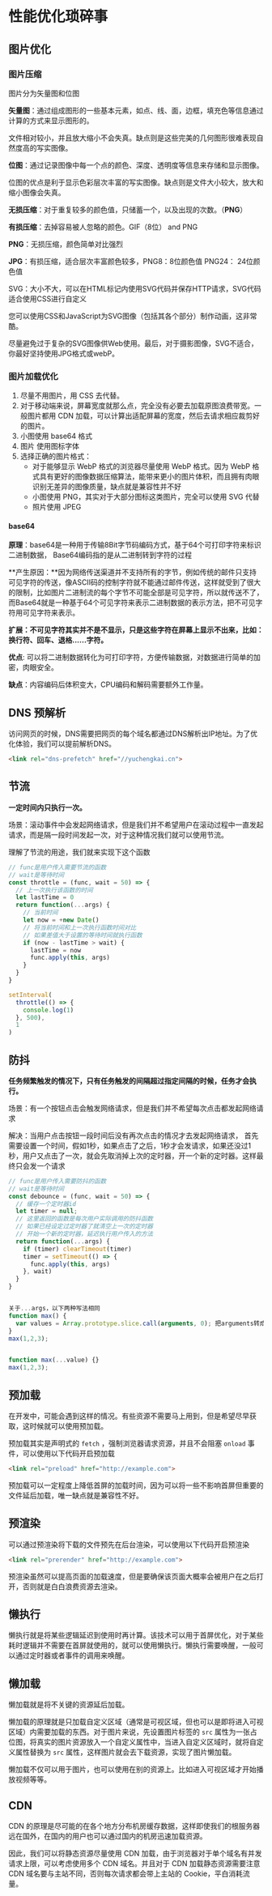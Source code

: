 # 性能优化琐碎事

## 图片优化

### 图片压缩

图片分为矢量图和位图

**矢量图**：通过组成图形的一些基本元素，如点、线、面，边框，填充色等信息通过计算的方式来显示图形的。

文件相对较小，并且放大缩小不会失真。缺点则是这些完美的几何图形很难表现自然度高的写实图像。

**位图**：通过记录图像中每一个点的颜色、深度、透明度等信息来存储和显示图像。

位图的优点是利于显示色彩层次丰富的写实图像。缺点则是文件大小较大，放大和缩小图像会失真。

**无损压缩**：对于重复较多的颜色值，只储蓄一个，以及出现的次数。（**PNG**）

**有损压缩**：去掉容易被人忽略的颜色。GIF（8位） and PNG

**PNG**：无损压缩，颜色简单对比强烈

**JPG**：有损压缩，适合层次丰富颜色较多，PNG8：8位颜色值   PNG24： 24位颜色值

SVG：大小不大，可以在HTML标记内使用SVG代码并保存HTTP请求，SVG代码适合使用CSS进行自定义

您可以使用CSS和JavaScript为SVG图像（包括其各个部分）制作动画，这非常酷。

尽量避免过于复杂的SVG图像供Web使用。最后，对于摄影图像，SVG不适合，你最好坚持使用JPG格式或webP。

### 图片加载优化

1. 尽量不用图片，用 CSS 去代替。
2. 对于移动端来说，屏幕宽度就那么点，完全没有必要去加载原图浪费带宽。一般图片都用 CDN 加载，可以计算出适配屏幕的宽度，然后去请求相应裁剪好的图片。
3. 小图使用 base64 格式
4. 图片 使用图标字体 
5. 选择正确的图片格式：
   - 对于能够显示 WebP 格式的浏览器尽量使用 WebP 格式。因为 WebP 格式具有更好的图像数据压缩算法，能带来更小的图片体积，而且拥有肉眼识别无差异的图像质量，缺点就是兼容性并不好
   - 小图使用 PNG，其实对于大部分图标这类图片，完全可以使用 SVG 代替
   - 照片使用 JPEG

#### base64

**原理**：base64是一种用于传输8Bit字节码编码方式，基于64个可打印字符来标识二进制数据， Base64编码指的是从二进制转到字符的过程

**产生原因：**因为网络传送渠道并不支持所有的字节，例如传统的邮件只支持可见字符的传送，像ASCII码的控制字符就不能通过邮件传送，这样就受到了很大的限制，比如图片二进制流的每个字节不可能全部是可见字符，所以就传送不了，而Base64就是一种基于64个可见字符来表示二进制数据的表示方法，把不可见字符用可见字符来表示。

**扩展：不可见字符其实并不是不显示，只是这些字符在屏幕上显示不出来，比如：换行符、回车、退格......字符。**

**优点**: 可以将二进制数据转化为可打印字符，方便传输数据，对数据进行简单的加密，肉眼安全。

**缺点**：内容编码后体积变大，CPU编码和解码需要额外工作量。

## DNS 预解析

访问网页的时候，DNS需要把网页的每个域名都通过DNS解析出IP地址。为了优化体验，我们可以提前解析DNS。

```html
<link rel="dns-prefetch" href="//yuchengkai.cn">
```

## 节流 

**一定时间内只执行一次。**

场景：滚动事件中会发起网络请求，但是我们并不希望用户在滚动过程中一直发起请求，而是隔一段时间发起一次，对于这种情况我们就可以使用节流。

理解了节流的用途，我们就来实现下这个函数

```js
// func是用户传入需要节流的函数
// wait是等待时间
const throttle = (func, wait = 50) => {
  // 上一次执行该函数的时间
  let lastTime = 0
  return function(...args) {
    // 当前时间
    let now = +new Date()
    // 将当前时间和上一次执行函数时间对比
    // 如果差值大于设置的等待时间就执行函数
    if (now - lastTime > wait) {
      lastTime = now
      func.apply(this, args)
    }
  }
}

setInterval(
  throttle(() => {
    console.log(1)
  }, 500),
  1
)
```

## 防抖

**任务频繁触发的情况下，只有任务触发的间隔超过指定间隔的时候，任务才会执行。**

场景：有一个按钮点击会触发网络请求，但是我们并不希望每次点击都发起网络请求

解决：当用户点击按钮一段时间后没有再次点击的情况才去发起网络请求， 首先需要设置一个时间，假如1秒，如果点击了之后，1秒才会发请求，如果还没过1秒，用户又点击了一次，就会先取消掉上次的定时器，开一个新的定时器。这样最终只会发一个请求

```js
// func是用户传入需要防抖的函数
// wait是等待时间
const debounce = (func, wait = 50) => {
  // 缓存一个定时器id
  let timer = null;
  // 这里返回的函数是每次用户实际调用的防抖函数
  // 如果已经设定过定时器了就清空上一次的定时器
  // 开始一个新的定时器，延迟执行用户传入的方法
  return function(...args) {
    if (timer) clearTimeout(timer)
    timer = setTimeout(() => {
      func.apply(this, args)
    }, wait)
  }
}


关于...args，以下两种写法相同
function max() {
  var values = Array.prototype.slice.call(arguments, 0); 把arguments转成数组
}
max(1,2,3);


function max(...value) {}
max(1,2,3);
```

## 预加载

在开发中，可能会遇到这样的情况。有些资源不需要马上用到，但是希望尽早获取，这时候就可以使用预加载。

预加载其实是声明式的 `fetch` ，强制浏览器请求资源，并且不会阻塞 `onload` 事件，可以使用以下代码开启预加载

```html
<link rel="preload" href="http://example.com">
```

预加载可以一定程度上降低首屏的加载时间，因为可以将一些不影响首屏但重要的文件延后加载，唯一缺点就是兼容性不好。

## 预渲染

可以通过预渲染将下载的文件预先在后台渲染，可以使用以下代码开启预渲染

```html
<link rel="prerender" href="http://example.com"> 
```

预渲染虽然可以提高页面的加载速度，但是要确保该页面大概率会被用户在之后打开，否则就是白白浪费资源去渲染。

## 懒执行

懒执行就是将某些逻辑延迟到使用时再计算。该技术可以用于首屏优化，对于某些耗时逻辑并不需要在首屏就使用的，就可以使用懒执行。懒执行需要唤醒，一般可以通过定时器或者事件的调用来唤醒。

## 懒加载

懒加载就是将不关键的资源延后加载。

懒加载的原理就是只加载自定义区域（通常是可视区域，但也可以是即将进入可视区域）内需要加载的东西。对于图片来说，先设置图片标签的 `src` 属性为一张占位图，将真实的图片资源放入一个自定义属性中，当进入自定义区域时，就将自定义属性替换为 `src` 属性，这样图片就会去下载资源，实现了图片懒加载。

懒加载不仅可以用于图片，也可以使用在别的资源上。比如进入可视区域才开始播放视频等等。

## CDN

CDN 的原理是尽可能的在各个地方分布机房缓存数据，这样即使我们的根服务器远在国外，在国内的用户也可以通过国内的机房迅速加载资源。

因此，我们可以将静态资源尽量使用 CDN 加载，由于浏览器对于单个域名有并发请求上限，可以考虑使用多个 CDN 域名。并且对于 CDN 加载静态资源需要注意 CDN 域名要与主站不同，否则每次请求都会带上主站的 Cookie，平白消耗流量。

